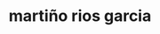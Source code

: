 ---
title: "martiño rios garcia"
role: "phd student"
image: "portraits/martino.jpg"
bio: "i am chemist by training that converted into the computational side for my research. i am currently doing my phd at the friedrich schiller university jena."
social:
  - icon: "orcid"
    url: "https://orcid.org/0000-0003-1507-4048"
  - icon: "google-scholar"
    url: "https://scholar.google.com/citations?user=QRkKJ20AAAAJ"
  - icon: "github"
    url: "https://github.com/MrtinoRG"
  - icon: "twitter"
    url: "https://x.com/MrtinoRG"
  - icon: "envelope"
    url: "martinriosgarcia@gmail.com"
---